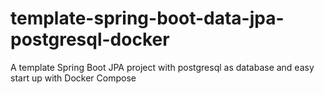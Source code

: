 # template-spring-boot-data-jpa-postgresql-docker
A template Spring Boot JPA project with postgresql as database and easy start up with Docker Compose
